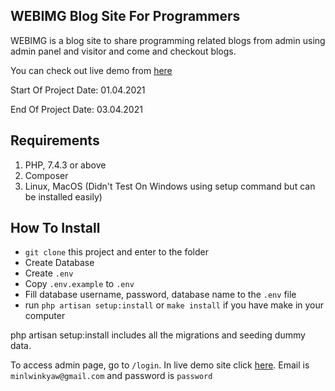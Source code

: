 ## **WEBIMG Blog Site For Programmers**

WEBIMG is a blog site to share programming related blogs from admin using admin panel and visitor and come and checkout blogs.

You can check out live demo from [here](http://minlwinkyaw.com/demo/webimg/public)

Start Of Project Date: 01.04.2021

End Of Project Date: 03.04.2021

## **Requirements**

1. PHP, 7.4.3 or above
2. Composer 
3. Linux, MacOS (Didn't Test On Windows using setup command but can be installed easily)

## **How To Install**
* `git clone` this project and enter to the folder
* Create Database
* Create `.env`
* Copy `.env.example` to `.env`
* Fill database username, password, database name to the `.env` file
* run `php artisan setup:install` or `make install` if you have make in your computer

php artisan setup:install includes all the migrations and seeding dummy data.

To access admin page, go to `/login`. In live demo site click [here](http://minlwinkyaw.com/demo/webimg/public/login). Email is `minlwinkyaw@gmail.com` and password is `password`
